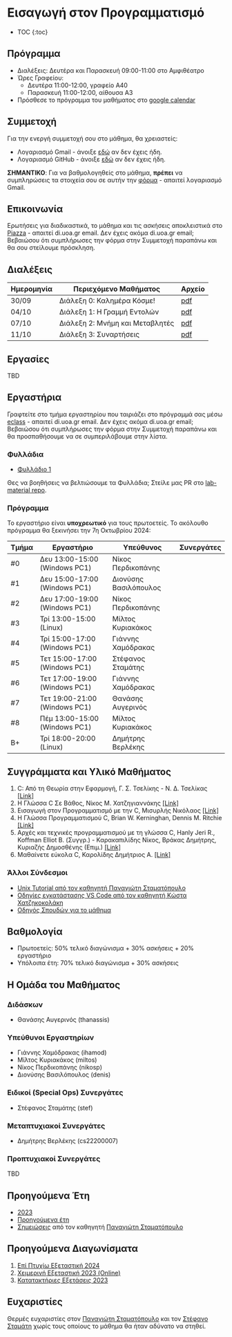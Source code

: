 # Εισαγωγή στον Προγραμματισμό

* TOC
{:toc}

## Πρόγραμμα

* Διαλέξεις: Δευτέρα και Παρασκευή 09:00-11:00 στο Αμφιθέατρο
* Ώρες Γραφείου:
  * Δευτέρα 11:00-12:00, γραφείο Α40
  * Παρασκευή 11:00-12:00, αίθουσα Α3
* Πρόσθεσε το πρόγραμμα του μαθήματος στο [google calendar](https://calendar.google.com/calendar/u/3?cid=Y182MTg0NDNiZDA4YWJiOGJkOWI0MjZiNWEwZWZmZmUzMjQ2NGYyM2M1NmFmODJiMDZiMTFhZjY1YWE0MDI5NDAwQGdyb3VwLmNhbGVuZGFyLmdvb2dsZS5jb20)

## Συμμετοχή

Για την ενεργή συμμετοχή σου στο μάθημα, θα χρειαστείς:

* Λογαριασμό Gmail - άνοιξε [εδώ](https://accounts.google.com/SignUp) αν δεν έχεις ήδη.
* Λογαριασμό GitHub - άνοιξε [εδώ](https://github.com/join) αν δεν έχεις ήδη.

**ΣΗΜΑΝΤΙΚΟ**: Για να βαθμολογηθείς στο μάθημα, **πρέπει** να συμπληρώσεις τα στοιχεία σου σε αυτήν την [φόρμα](https://forms.gle/gP6zcnYk2cyE1uZ96) - απαιτεί λογαριασμό Gmail.

## Επικοινωνία

Ερωτήσεις για διαδικαστικά, το μάθημα και τις ασκήσεις αποκλειστικά στο [Piazza](https://piazza.com/uoa.gr/fall2024/197af) - απαιτεί di.uoa.gr email. Δεν έχεις ακόμα di.uoa.gr email; Βεβαιώσου ότι συμπλήρωσες την φόρμα στην Συμμετοχή παραπάνω και θα σου στείλουμε πρόσκληση.

## Διαλέξεις

| Ημερομηνία | Περιεχόμενο Μαθήματος | Αρχείο |
| --- | --- | --- |
| 30/09 | Διάλεξη 0: Καλημέρα Κόσμε! | [pdf](./assets/pdf/lec00.pdf) |
| 04/10 | Διάλεξη 1: Η Γραμμή Εντολών | [pdf](./assets/pdf/lec01.pdf) |
| 07/10 | Διάλεξη 2: Μνήμη και Μεταβλητές | [pdf](./assets/pdf/lec02.pdf) |
| 11/10 | Διάλεξη 3: Συναρτήσεις | [pdf](./assets/pdf/lec03.pdf) |

## Εργασίες

TBD

## Εργαστήρια

Γραφτείτε στο τμήμα εργαστηρίου που ταιριάζει στο πρόγραμμά σας μέσω [eclass](https://eclass.uoa.gr/modules/group/index.php?course=DI649&urlview=1) - απαιτεί di.uoa.gr email. Δεν έχεις ακόμα di.uoa.gr email; Βεβαιώσου ότι συμπλήρωσες την φόρμα στην Συμμετοχή παραπάνω και θα προσπαθήσουμε να σε συμπεριλάβουμε στην λίστα.

### Φυλλάδια

* [Φυλλάδιο 1](https://github.com/progintro/lab-material/releases/download/0.1.15/lab00.pdf)

Θες να βοηθήσεις να βελτιώσουμε τα Φυλλάδια; Στείλε μας PR στο [lab-material repo](https://github.com/progintro/lab-material).

### Πρόγραμμα

Το εργαστήριο είναι **υποχρεωτικό** για τους πρωτοετείς. Το ακόλουθο πρόγραμμα θα ξεκινήσει την 7η Οκτωβρίου 2024:

| Τμήμα | Εργαστήριο | Υπεύθυνος | Συνεργάτες |
| --- | --- | --- | --- |
| #0 | Δευ 13:00-15:00 (Windows PC1) | Νίκος Περδικοπάνης | |
| #1 | Δευ 15:00-17:00 (Windows PC1) | Διονύσης Βασιλόπουλος | |
| #2 | Δευ 17:00-19:00 (Windows PC1) | Νίκος Περδικοπάνης | |
| #3 | Τρί 13:00-15:00 (Linux)       | Μίλτος Κυριακάκος | |
| #4 | Τρί 15:00-17:00 (Windows PC1) | Γιάννης Χαμόδρακας | |
| #5 | Τετ 15:00-17:00 (Windows PC1) | Στέφανος Σταμάτης | |
| #6 | Τετ 17:00-19:00 (Windows PC1) | Γιάννης Χαμόδρακας | |
| #7 | Τετ 19:00-21:00 (Windows PC1) | Θανάσης Αυγερινός | |
| #8 | Πέμ 13:00-15:00 (Windows PC1) | Μίλτος Κυριακάκος | |
| B+ | Τρί 18:00-20:00 (Linux)       | Δημήτρης Βερλέκης | |


## Συγγράμματα και Υλικό Μαθήματος

1. C: Από τη Θεωρία στην Εφαρμογή, Γ. Σ. Τσελίκης - Ν. Δ. Τσελίκας [[Link]](https://service.eudoxus.gr/search/#a/id:68383623:/0)
2. Η Γλώσσα C Σε Βάθος, Νίκος Μ. Χατζηγιαννάκης [[Link]](https://service.eudoxus.gr/search/#a/id:68384925/0)
3. Εισαγωγή στον Προγραμματισμό με την C, Μισυρλής Νικόλαος [[Link]](https://service.eudoxus.gr/search/#a/id:112694609/0)
4. Η Γλώσσα Προγραμματισμού C, Brian W. Kerninghan, Dennis M. Ritchie [[Link]](https://service.eudoxus.gr/search/#a/id:13956/0)
5. Αρχές και τεχνικές προγραμματισμού με τη γλώσσα C, Hanly Jeri R., Koffman Elliot B. (Συγγρ.) - Καρακαπιλίδης Νίκος, Βράκας Δημήτρης, Κυριαζής Δημοσθένης (Επιμ.) [[Link]](https://service.eudoxus.gr/search/#a/id:102071593/0)
6. Μαθαίνετε εύκολα C, Καρολίδης Δημήτριος Α. [[Link]](https://service.eudoxus.gr/search/#a/id:102075247/0)

### Άλλοι Σύνδεσμοι

* [Unix Tutorial από τον καθηγητή Παναγιώτη Σταματόπουλο](/assets/pdf/Unix.pdf)
* [Οδηγίες εγκατάστασης VS Code από τον καθηγητή Κώστα Χατζηκοκολάκη](https://k08.chatzi.org/vscode/)
* [Οδηγός Σπουδών για το μάθημα](https://www.di.uoa.gr/studies/undergraduate/courses/k04)


## Βαθμολογία

* Πρωτοετείς: 50% τελικό διαγώνισμα + 30% ασκήσεις + 20% εργαστήριο
* Υπόλοιπα έτη: 70% τελικό διαγώνισμα + 30% ασκήσεις

## Η Ομάδα του Μαθήματος

### Διδάσκων

* Θανάσης Αυγερινός (thanassis)

### Υπεύθυνοι Εργαστηρίων

* Γιάννης Χαμόδρακας (ihamod)
* Μίλτος Κυριακάκος (miltos)
* Νίκος Περδικοπάνης (nikosp)
* Διονύσης Βασιλόπουλος (denis)

### Ειδικοί (Special Ops) Συνεργάτες

* Στέφανος Σταμάτης (stef)

### Μεταπτυχιακοί Συνεργάτες

* Δημήτρης Βερλέκης (cs22200007)

### Προπτυχιακοί Συνεργάτες

TBD

## Προηγούμενα Έτη

* [2023](/past/2023/README.md)
* [Προηγούμενα έτη](https://cgi.di.uoa.gr/~ip/)
* [Σημειώσεις](/assets/pdf/K04.pdf) από τον καθηγητή [Παναγιώτη Σταματόπουλο](https://cgi.di.uoa.gr/~takis/)

## Προηγούμενα Διαγωνίσματα

1. [Επί Πτυχίω Εξεταστική 2024](/exams/2024/graduating/exam-graduating-24.pdf)
1. [Χειμερινή Εξεταστική 2023 (Online)](/exams/2023/fall/)
1. [Κατατακτήριες Εξετάσεις 2023](/exams/2023/entrance/exam-entrance-23.pdf)

## Ευχαριστίες

Θερμές ευχαριστίες στον [Παναγιώτη Σταματόπουλο](https://cgi.di.uoa.gr/~takis/) και τον [Στέφανο Σταμάτη](https://telekpa.uoa.gr/personalrec.php?lang=el&rid=7474) χωρίς τους οποίους το μάθημα θα ήταν αδύνατο να στηθεί.
